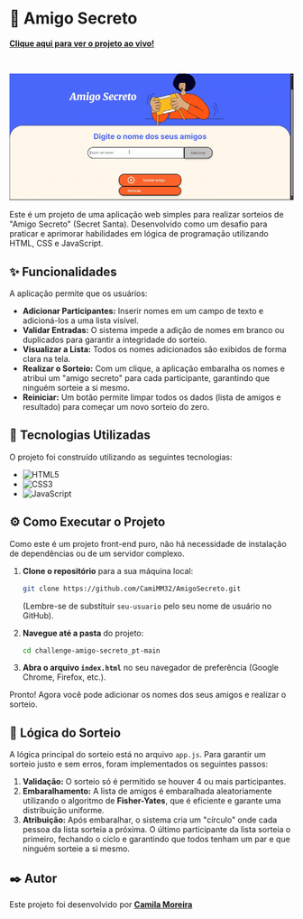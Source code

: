 # 🎁 Amigo Secreto

**[Clique aqui para ver o projeto ao vivo!](https://CamiMM32.github.io/AmigoSecreto/)**

<br>

![Screenshot da aplicação Amigo Secreto](./demonstracao.gif)

Este é um projeto de uma aplicação web simples para realizar sorteios de "Amigo Secreto" (Secret Santa). Desenvolvido como um desafio para praticar e aprimorar habilidades em lógica de programação utilizando HTML, CSS e JavaScript.

## ✨ Funcionalidades

A aplicação permite que os usuários:

- **Adicionar Participantes:** Inserir nomes em um campo de texto e adicioná-los a uma lista visível.
- **Validar Entradas:** O sistema impede a adição de nomes em branco ou duplicados para garantir a integridade do sorteio.
- **Visualizar a Lista:** Todos os nomes adicionados são exibidos de forma clara na tela.
- **Realizar o Sorteio:** Com um clique, a aplicação embaralha os nomes e atribui um "amigo secreto" para cada participante, garantindo que ninguém sorteie a si mesmo.
- **Reiniciar:** Um botão permite limpar todos os dados (lista de amigos e resultado) para começar um novo sorteio do zero.

## 🚀 Tecnologias Utilizadas

O projeto foi construído utilizando as seguintes tecnologias:

- ![HTML5](https://img.shields.io/badge/html5-%23E34F26.svg?style=for-the-badge&logo=html5&logoColor=white)
- ![CSS3](https://img.shields.io/badge/css3-%231572B6.svg?style=for-the-badge&logo=css3&logoColor=white)
- ![JavaScript](https://img.shields.io/badge/javascript-%23323330.svg?style=for-the-badge&logo=javascript&logoColor=%23F7DF1E)

## ⚙️ Como Executar o Projeto

Como este é um projeto front-end puro, não há necessidade de instalação de dependências ou de um servidor complexo.

1.  **Clone o repositório** para a sua máquina local:
    ```bash
    git clone https://github.com/CamiMM32/AmigoSecreto.git
    ```
    (Lembre-se de substituir `seu-usuario` pelo seu nome de usuário no GitHub).

2.  **Navegue até a pasta** do projeto:
    ```bash
    cd challenge-amigo-secreto_pt-main
    ```

3.  **Abra o arquivo `index.html`** no seu navegador de preferência (Google Chrome, Firefox, etc.).

Pronto! Agora você pode adicionar os nomes dos seus amigos e realizar o sorteio.

## 📝 Lógica do Sorteio

A lógica principal do sorteio está no arquivo `app.js`. Para garantir um sorteio justo e sem erros, foram implementados os seguintes passos:

1.  **Validação:** O sorteio só é permitido se houver 4 ou mais participantes.
2.  **Embaralhamento:** A lista de amigos é embaralhada aleatoriamente utilizando o algoritmo de **Fisher-Yates**, que é eficiente e garante uma distribuição uniforme.
3.  **Atribuição:** Após embaralhar, o sistema cria um "círculo" onde cada pessoa da lista sorteia a próxima. O último participante da lista sorteia o primeiro, fechando o ciclo e garantindo que todos tenham um par e que ninguém sorteie a si mesmo.

## ✒️ Autor

Este projeto foi desenvolvido por **[Camila Moreira](https://github.com/CamiMM32)**
